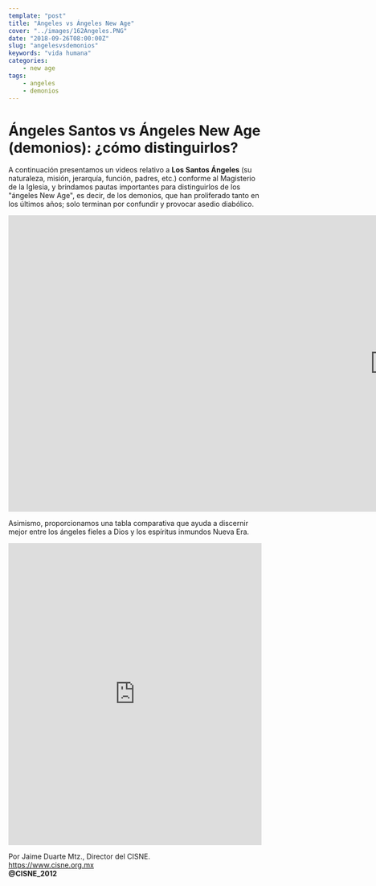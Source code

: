 ```yaml
---
template: "post"
title: "Ángeles vs Ángeles New Age"
cover: "../images/162Angeles.PNG"
date: "2018-09-26T08:00:00Z"
slug: "angelesvsdemonios"
keywords: "vida humana"
categories: 
    - new age
tags:
    - angeles
    - demonios
---
```



# Ángeles Santos vs Ángeles New Age (demonios): ¿cómo distinguirlos?
A continuación presentamos un videos relativo a **Los Santos Ángeles** (su naturaleza, misión, jerarquía, función, padres, etc.) conforme al Magisterio de la Iglesia, y brindamos pautas importantes para distinguirlos de los "ángeles New Age", es decir, de los demonios, que han proliferado tanto en los últimos años; solo terminan por confundir y provocar asedio diabólico.

<iframe width="1520" height="589" src="https://www.youtube.com/embed/Q_MNw5SBS50" title="YouTube video player" frameborder="0" allow="accelerometer; autoplay; clipboard-write; encrypted-media; gyroscope; picture-in-picture" allowfullscreen></iframe>

Asimismo, proporcionamos una tabla comparativa que ayuda a discernir mejor entre los ángeles fieles a Dios y los espíritus inmundos Nueva Era.

<iframe class="scribd_iframe_embed" data-aspect-ratio="null" data-auto-height="true" frameborder="0" height="600" scrolling="no" src="https://www.scribd.com/embeds/103289829/content?start_page=1&amp;view_mode=scroll&amp;show_recommendations=true&amp;access_key=key-zxlszl1zue98uw1onmq" title="Angeles New Age" width="100%"></iframe>

<br/>

Por Jaime Duarte Mtz., Director del CISNE.   
<https://www.cisne.org.mx>    
**@CISNE_2012**